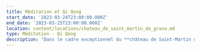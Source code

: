 ```yaml
---
title: Méditation et Qi Qong
start_date: '2023-03-24T23:00:00.000Z'
end_date: '2023-03-25T23:00:00.000Z'
location: content/locations/chateau_de_saint_martin_de_grave.md
type: Méditation - Qi Qong
description: "Dans le cadre exceptionnel du **château de Saint-Martin de Graves**, nous vous proposons un évènement unique qui associe Méditation et Qi Gong.\n\nLes **séances de méditation**, dispensées par **Frédéric CHASTELAS**, seront **l’opportunité d’apprendre et de pratiquer la méditation** et de découvrir comment nos croyances limitantes peuvent être à l’origine de nos malaises et maladies.\n\n***\n\nLes séances de Qi Gong, dispensées par\\*\\* Audrey ALLEMAND\\*\\*, **double médaille d’or en coupe de France.**\n\nProgramme de Qi Gong pour la session de mars 2023\_: Soutenir son énergie vitale grâce à un Qi Gong Taoïste, toujours en lien avec la médecine traditionnelle chinoise. Apprentissage du « Qi Gong Taoïste des 5 organes Yin » en entier.&#x20;\n\nObjectifs : Tonification du Poumon, Rein, Foie, Coeur, Rate par le mouvement, la respiration et d'autres techniques de visualisation.\n\nLe plus : Étude du Yang Sheng de la saison du printemps présentant des conseils théoriques et pratiques (auto-massages) pour l'entretien de la vie, le maintien de la santé et ainsi avancer dans l'année le plus sereinement possible.\n\n***\n\n![](https://res.cloudinary.com/guikem/image/upload/v1662248963/Capture_d_e_cran_2022-09-04_a_01.48.58_bv6vik.png \"\")\n\n***\n\n**Détails pratiques (prix, comment s’inscrire...)**\t\t\t&#x9;\n\nQuatre **tarifs **selon si:\n\n&#x20;   1\\. Participation externe enseignement seul (sans hébergement- sans repas) : 180€\n\n&#x20;   2\\. Participation externe enseignement + repas : 230€\n\n&#x20;   3\\. Enseignement + repas + 1nuit . chambre en dortoir seul : 280€ . chambre en dortoir partagé (2 petits lits séparés) : 250€/ pers . chambre seul en mobil home : 310€ . chambre seule en maison : 335€\n\n&#x20;   4\\. Enseignement + repas + 2 nuits : + 30€ sur chaque prix selon la catégorie d'hébergement\n\n**Inscriptions** et  **infos** auprès de Karine SANTA au  [06 24 54 37 11](tel:0624543711 \"\") ou par email [contact@lagrandemaison34.fr](https://fredericchastelas.com/stages-et-cours/contact@lagrandemaison34.fr \"\")\n"
---
```


